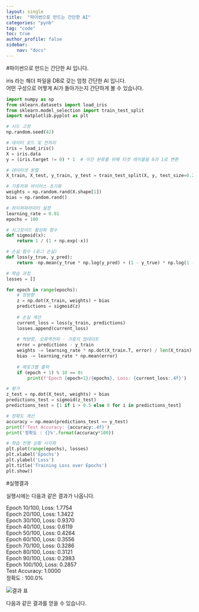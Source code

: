 ```yaml
---
layout: single
title:  "파이썬으로 만드는 간단한 AI"
categories: "pynb"
tag: "code"
toc: true
author_profile: false
sidebar:
    nav: "docs"
---
```


#파이썬으로 만드는 간단한 AI 입니다.  

iris 라는 해더 파일을 DB로 갖는 엄청 간단한 AI 입니다.  
어떤 구성으로 어쩧게 AI가 돌아가는지 간단하게 볼 수 있습니다.  

```python
import numpy as np
from sklearn.datasets import load_iris
from sklearn.model_selection import train_test_split
import matplotlib.pyplot as plt

# 시드 고정
np.random.seed(42)

# 데이터 로드 및 전처리
iris = load_iris()
X = iris.data
y = (iris.target != 0) * 1  # 이진 분류를 위해 타겟 레이블을 0과 1로 변환

# 데이터셋 분할
X_train, X_test, y_train, y_test = train_test_split(X, y, test_size=0.2, random_state=42)

# 가중치와 바이어스 초기화
weights = np.random.rand(X.shape[1])
bias = np.random.rand()

# 하이퍼파라미터 설정
learning_rate = 0.01
epochs = 100

# 시그모이드 활성화 함수
def sigmoid(x):
    return 1 / (1 + np.exp(-x))

# 손실 함수 (로그 손실)
def loss(y_true, y_pred):
    return -np.mean(y_true * np.log(y_pred) + (1 - y_true) * np.log(1 - y_pred))

# 학습 과정
losses = []

for epoch in range(epochs):
    # 정방향
    z = np.dot(X_train, weights) + bias
    predictions = sigmoid(z)
    
    # 손실 계산
    current_loss = loss(y_train, predictions)
    losses.append(current_loss)
    
    # 역방향, 오류역전파 - 가중치 업데이트
    error = predictions - y_train
    weights -= learning_rate * np.dot(X_train.T, error) / len(X_train)
    bias -= learning_rate * np.mean(error)
    
    # 에포크별 출력
    if (epoch + 1) % 10 == 0:
        print(f'Epoch {epoch+1}/{epochs}, Loss: {current_loss:.4f}')

# 평가
z_test = np.dot(X_test, weights) + bias
predictions_test = sigmoid(z_test)
predictions_test = [1 if i > 0.5 else 0 for i in predictions_test]

# 정확도 계산
accuracy = np.mean(predictions_test == y_test)
print(f'Test Accuracy: {accuracy:.4f}')
print('정확도 : {}%'.format(accuracy*100))

# 학습 진행 상황 시각화
plt.plot(range(epochs), losses)
plt.xlabel('Epochs')
plt.ylabel('Loss')
plt.title('Training Loss over Epochs')
plt.show()

```

#실행결과  

실행시에는 다음과 같은 결과가 나옵니다.  


Epoch 10/100, Loss: 1.7754  
Epoch 20/100, Loss: 1.3422  
Epoch 30/100, Loss: 0.9370  
Epoch 40/100, Loss: 0.6119  
Epoch 50/100, Loss: 0.4264  
Epoch 60/100, Loss: 0.3556  
Epoch 70/100, Loss: 0.3286  
Epoch 80/100, Loss: 0.3121  
Epoch 90/100, Loss: 0.2983  
Epoch 100/100, Loss: 0.2857  
Test Accuracy: 1.0000  
정확도 : 100.0%  

![결과 표](https://github.com/Gihak111/Gihak111.github.io/assets/162708096/c7339fb3-0feb-4ab7-8511-148c152d4f3c)



다음과 같은 결과를 얻을 수 있습니다.  